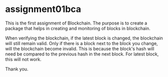 # assignment01bca
This is the first assignment of Blockchain. The purpose is to create a package that helps in creating and monitoring of blocks in blockchain.

When verifying the blockchain, if the latest block is changed, the blockchain will still remain valid. Only if there is a block next to the block you change, will the blockchain become invalid. This is because the block's hash will need be compared to the previous hash in the next block. For latest block, this will not work.

Thank you.
